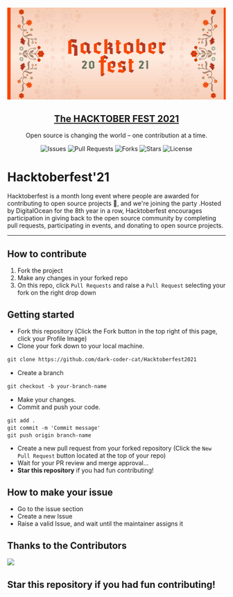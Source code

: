 ![image](./logohack.jpg)

<p align="center">
  <a href="https://hacktoberfest.digitalocean.com/">
    <h2 align="center">The <b>HACKTOBER FEST 2021</b></h2>
  </a>
</p>
<p align="center">Open source is changing the world – one contribution at a time.</p>

<div align="center">

![Issues](https://img.shields.io/github/issues/dark-coder-cat/Hacktoberfest2021)
![Pull Requests](https://img.shields.io/github/issues-pr/dark-coder-cat/Hacktoberfest2021)
![Forks](https://img.shields.io/github/forks/dark-coder-cat/Hacktoberfest2021)
![Stars](https://img.shields.io/github/stars/dark-coder-cat/Hacktoberfest2021)
![License](https://img.shields.io/github/license/dark-coder-cat/Hacktoberfest2021)

</div>

# Hacktoberfest'21

Hacktoberfest is a month long event where people are awarded for contributing to open source projects 🙌, and we're joining the party .Hosted by DigitalOcean for the 8th year in a row, Hacktoberfest encourages participation in giving back to the open source community by completing pull requests, participating in events, and donating to open source projects.

---

## How to contribute

1. Fork the project
2. Make any changes in your forked repo
3. On this repo, click `Pull Requests` and raise a `Pull Request` selecting your fork on the right drop down

## Getting started
* Fork this repository (Click the Fork button in the top right of this page, click your Profile Image)
* Clone your fork down to your local machine.

```markdown
git clone https://github.com/dark-coder-cat/Hacktoberfest2021
```

* Create a branch

```markdown
git checkout -b your-branch-name
```

* Make your changes.
* Commit and push your code.

```markdown
git add .
git commit -m 'Commit message'
git push origin branch-name
```
* Create a new pull request from your forked repository (Click the `New Pull Request` button located at the top of your repo)
* Wait for your PR review and merge approval...
* __Star this repository__ if you had fun contributing!

## How to make your issue

* Go to the issue section
* Create a new Issue
* Raise a valid Issue, and wait until the maintainer assigns it

## Thanks to the Contributors

<a href="https://github.com/dark-coder-cat/Hacktoberfest2021/graphs/contributors">
  <img src="https://contrib.rocks/image?repo=dark-coder-cat/Hacktoberfest2021" />
</a>

## Star this repository if you had fun contributing!
